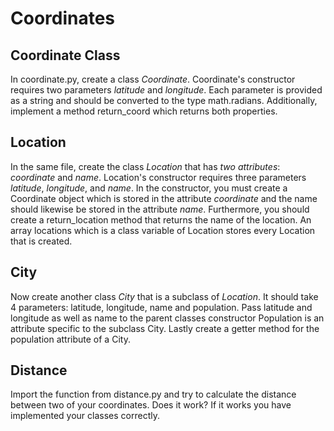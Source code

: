 # Coordinates
## Coordinate Class
In coordinate.py, create a class _Coordinate_.
Coordinate's constructor requires two parameters _latitude_ and _longitude_.
Each parameter is provided as a string and should be converted to the type math.radians.
Additionally, implement a method return_coord which returns both properties.

## Location
In the same file, create the class _Location_ that has _two attributes_: _coordinate_ and _name_.
Location's constructor requires three parameters _latitude_, _longitude_, and _name_.
In the constructor, you must create a Coordinate object which is stored in the attribute _coordinate_ and the name should likewise be stored in the attribute _name_.
Furthermore, you should create a return_location method that returns the name of the location. An array locations which is a class variable of Location stores every Location that is created.

## City
Now create another class _City_ that is a subclass of _Location_. It should take 4 parameters: latitude, longitude, name and population. Pass latitude and longitude as well as name to the parent classes constructor Population is an attribute specific to the subclass City.
Lastly create a getter method for the population attribute of a City.

## Distance
Import the function from distance.py and try to calculate the distance between two of your coordinates.
Does it work? If it works you have implemented your classes correctly.
